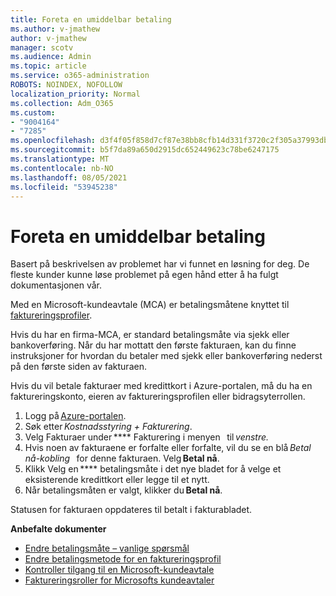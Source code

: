 ```yaml
---
title: Foreta en umiddelbar betaling
ms.author: v-jmathew
author: v-jmathew
manager: scotv
ms.audience: Admin
ms.topic: article
ms.service: o365-administration
ROBOTS: NOINDEX, NOFOLLOW
localization_priority: Normal
ms.collection: Adm_O365
ms.custom:
- "9004164"
- "7285"
ms.openlocfilehash: d3f4f05f858d7cf87e38bb8cfb14d331f3720c2f305a37993db82280e3dc0816
ms.sourcegitcommit: b5f7da89a650d2915dc652449623c78be6247175
ms.translationtype: MT
ms.contentlocale: nb-NO
ms.lasthandoff: 08/05/2021
ms.locfileid: "53945238"
---
```

# <a name="make-an-immediate-payment"></a>Foreta en umiddelbar betaling

Basert på beskrivelsen av problemet har vi funnet en løsning for deg. De fleste kunder kunne løse problemet på egen hånd etter å ha fulgt dokumentasjonen vår.

Med en Microsoft-kundeavtale (MCA) er betalingsmåtene knyttet til [faktureringsprofiler](https://docs.microsoft.com/azure/billing/billing-how-to-change-credit-card?WT.mc_id=Portal-Microsoft_Azure_Support#change-payment-method-for-a-billing-profile).

Hvis du har en firma-MCA, er standard betalingsmåte via sjekk eller bankoverføring. Når du har mottatt den første fakturaen, kan du finne instruksjoner for hvordan du betaler med sjekk eller bankoverføring nederst på den første siden av fakturaen.

Hvis du vil betale fakturaer med kredittkort i Azure-portalen, må du ha en faktureringskonto, eieren av faktureringsprofilen eller bidragsyterrollen.

1. Logg på [Azure-portalen](https://portal.azure.com/).
2. Søk etter *Kostnadsstyring + Fakturering*.
3. Velg Fakturaer under **** Fakturering i menyen   til *venstre.*
4. Hvis noen av fakturaene er forfalte eller forfalte, vil du se en blå *Betal nå-kobling*   for denne fakturaen. Velg **Betal nå**.
5. Klikk Velg en **** betalingsmåte i det nye bladet for å velge et   eksisterende kredittkort eller legge til et nytt.
6. Når betalingsmåten er valgt, klikker du **Betal nå**.

Statusen for fakturaen oppdateres til betalt i fakturabladet.

**Anbefalte dokumenter**

- [Endre betalingsmåte – vanlige spørsmål](https://docs.microsoft.com/azure/billing/billing-how-to-change-credit-card?WT.mc_id=Portal-Microsoft_Azure_Support#frequently-asked-questions)
- [Endre betalingsmetode for en faktureringsprofil](https://docs.microsoft.com/azure/cost-management-billing/manage/change-credit-card?WT.mc_id=Portal-Microsoft_Azure_Support#manage-credit-cards-for-a-microsoft-customer-agreement)
- [Kontroller tilgang til en Microsoft-kundeavtale](https://docs.microsoft.com/azure/cost-management-billing/manage/change-credit-card?WT.mc_id=Portal-Microsoft_Azure_Support%22%20%5Cl%20%22manage-credit-cards-for-a-microsoft-customer-agreement%22%20%5Ct%20%22_blank#check-the-type-of-your-account)
- [Faktureringsroller for Microsofts kundeavtaler](https://docs.microsoft.com/azure/cost-management-billing/manage/understand-mca-roles)
